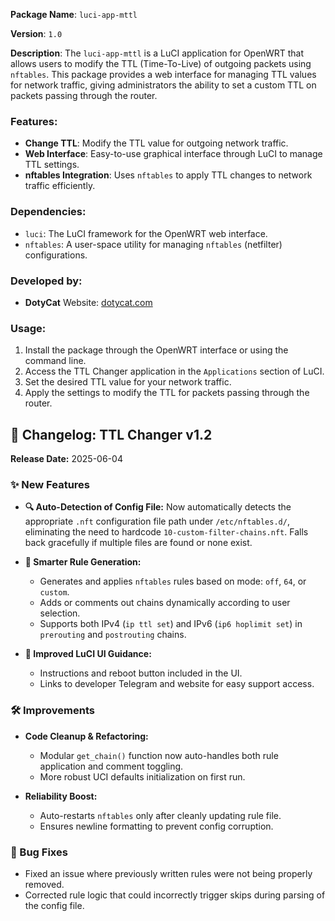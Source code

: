 **Package Name**: `luci-app-mttl`

**Version**: `1.0`

**Description**:
The `luci-app-mttl` is a LuCI application for OpenWRT that allows users to modify the TTL (Time-To-Live) of outgoing packets using `nftables`. This package provides a web interface for managing TTL values for network traffic, giving administrators the ability to set a custom TTL on packets passing through the router.

### Features:

* **Change TTL**: Modify the TTL value for outgoing network traffic.
* **Web Interface**: Easy-to-use graphical interface through LuCI to manage TTL settings.
* **nftables Integration**: Uses `nftables` to apply TTL changes to network traffic efficiently.

### Dependencies:

* `luci`: The LuCI framework for the OpenWRT web interface.
* `nftables`: A user-space utility for managing `nftables` (netfilter) configurations.

### Developed by:

* **DotyCat**
  Website: [dotycat.com](https://dotycat.com)

### Usage:

1. Install the package through the OpenWRT interface or using the command line.
2. Access the TTL Changer application in the `Applications` section of LuCI.
3. Set the desired TTL value for your network traffic.
4. Apply the settings to modify the TTL for packets passing through the router.

## 📄 Changelog: **TTL Changer v1.2**

**Release Date:** 2025-06-04

### ✨ New Features

* **🔍 Auto-Detection of Config File:**
  Now automatically detects the appropriate `.nft` configuration file path under `/etc/nftables.d/`, eliminating the need to hardcode `10-custom-filter-chains.nft`. Falls back gracefully if multiple files are found or none exist.

* **🧠 Smarter Rule Generation:**

  * Generates and applies `nftables` rules based on mode: `off`, `64`, or `custom`.
  * Adds or comments out chains dynamically according to user selection.
  * Supports both IPv4 (`ip ttl set`) and IPv6 (`ip6 hoplimit set`) in `prerouting` and `postrouting` chains.

* **💬 Improved LuCI UI Guidance:**

  * Instructions and reboot button included in the UI.
  * Links to developer Telegram and website for easy support access.

### 🛠 Improvements

* **Code Cleanup & Refactoring:**

  * Modular `get_chain()` function now auto-handles both rule application and comment toggling.
  * More robust UCI defaults initialization on first run.

* **Reliability Boost:**

  * Auto-restarts `nftables` only after cleanly updating rule file.
  * Ensures newline formatting to prevent config corruption.

### 🐛 Bug Fixes

* Fixed an issue where previously written rules were not being properly removed.
* Corrected rule logic that could incorrectly trigger skips during parsing of the config file.


